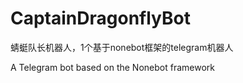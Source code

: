 # CaptainDragonflyBot


蜻蜓队长机器人，1个基于nonebot框架的telegram机器人


A Telegram bot based on the Nonebot framework
